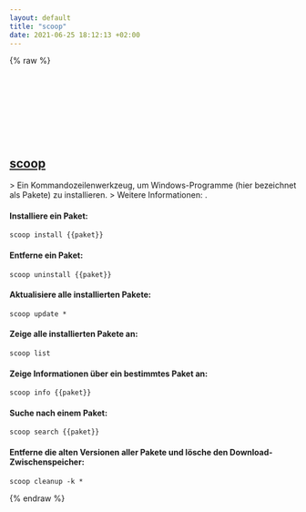 ```yaml
---
layout: default
title: "scoop"
date: 2021-06-25 18:12:13 +02:00
---
```

{% raw %}
<h2 id="scoop">
  <a href="/de/windows/scoop.html">scoop</a> <a href="#scoop"><svg class="icon">
    <use href="/assets/images/unicode_sprite.svg#link" />
  </svg></a>
</h2>
> Ein Kommandozeilenwerkzeug, um Windows-Programme (hier bezeichnet als Pakete) zu installieren.
> Weitere Informationen: <https://scoop.sh>.

#### Installiere ein Paket:
```shell
scoop install {{paket}}
```
#### Entferne ein Paket:
```shell
scoop uninstall {{paket}}
```
#### Aktualisiere alle installierten Pakete:
```shell
scoop update *
```
#### Zeige alle installierten Pakete an:
```shell
scoop list
```
#### Zeige Informationen über ein bestimmtes Paket an:
```shell
scoop info {{paket}}
```
#### Suche nach einem Paket:
```shell
scoop search {{paket}}
```
#### Entferne die alten Versionen aller Pakete und lösche den Download-Zwischenspeicher:
```shell
scoop cleanup -k *
```
{% endraw %}
